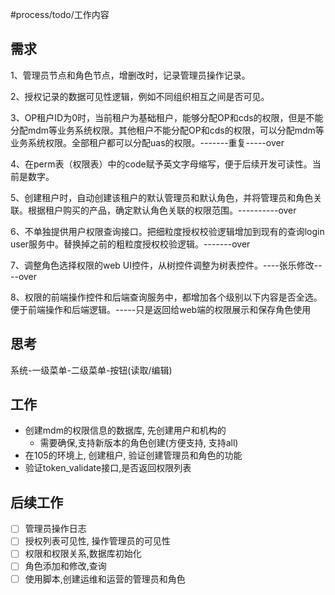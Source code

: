 #process/todo/工作内容 

## 需求
1、管理员节点和角色节点，增删改时，记录管理员操作记录。

2、授权记录的数据可见性逻辑，例如不同组织相互之间是否可见。

3、OP租户ID为0时，当前租户为基础租户，能够分配OP和cds的权限，但是不能分配mdm等业务系统权限。其他租户不能分配OP和cds的权限，可以分配mdm等业务系统权限。全部租户都可以分配uas的权限。-------重复-----over

4、在perm表（权限表）中的code赋予英文字母缩写，便于后续开发可读性。当前是数字。

5、创建租户时，自动创建该租户的默认管理员和默认角色，并将管理员和角色关联。根据租户购买的产品，确定默认角色关联的权限范围。----------over

6、不单独提供用户权限查询接口。把细粒度授权校验逻辑增加到现有的查询login user服务中。替换掉之前的粗粒度授权校验逻辑。-------over

7、调整角色选择权限的web UI控件，从树控件调整为树表控件。----张乐修改----over

8、权限的前端操作控件和后端查询服务中，都增加各个级别以下内容是否全选。便于前端操作和后端逻辑。-----只是返回给web端的权限展示和保存角色使用

## 思考
系统-一级菜单-二级菜单-按钮(读取/编辑)

## 工作
- 创建mdm的权限信息的数据库, 先创建用户和机构的
	- 需要确保,支持新版本的角色创建(方便支持, 支持all)
- 在105的环境上, 创建租户, 验证创建管理员和角色的功能
- 验证token_validate接口,是否返回权限列表

## 后续工作
- [ ] 管理员操作日志
- [ ] 授权列表可见性, 操作管理员的可见性
- [ ] 权限和权限关系,数据库初始化
- [ ] 角色添加和修改,查询
- [ ]  使用脚本,创建运维和运营的管理员和角色